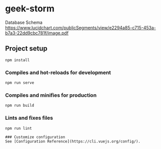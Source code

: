 # geek-storm

Database Schema
https://www.lucidchart.com/publicSegments/view/e2294a85-c715-453a-b7a3-22dd9cbc781f/image.pdf

## Project setup

```
npm install
```

### Compiles and hot-reloads for development

```
npm run serve
```

### Compiles and minifies for production

```
npm run build
```

### Lints and fixes files

```
npm run lint

### Customize configuration
See [Configuration Reference](https://cli.vuejs.org/config/).
```
